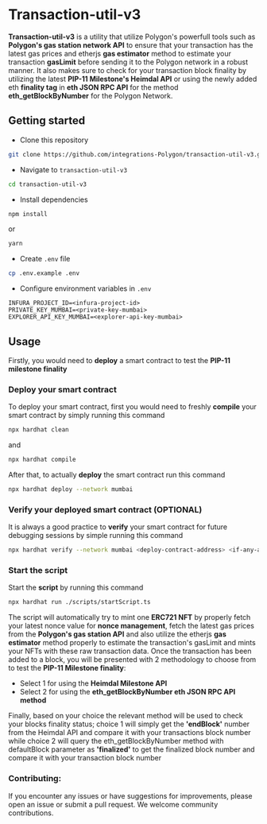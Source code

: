 # **Transaction-util-v3**

**Transaction-util-v3** is a utility that utilize Polygon's powerfull tools such as **Polygon's gas station network API** to ensure that your transaction has the latest gas prices and etherjs **gas estimator** method to estimate your transaction **gasLimit** before sending it to the Polygon network in a robust manner. It also makes sure to check for your transaction block finality by utilizing the latest **PIP-11 Milestone's Heimdal API** or using the newly added eth **finality tag** in **eth JSON RPC API** for the method **eth_getBlockByNumber** for the Polygon Network.

## **Getting started**

- Clone this repository

```bash
git clone https://github.com/integrations-Polygon/transaction-util-v3.git

```

- Navigate to `transaction-util-v3`

```bash
cd transaction-util-v3

```

- Install dependencies

```bash
npm install

```
or

```bash
yarn

```
- Create `.env` file

```bash
cp .env.example .env

```

- Configure environment variables in `.env`

```
INFURA_PROJECT_ID=<infura-project-id>
PRIVATE_KEY_MUMBAI=<private-key-mumbai>
EXPLORER_API_KEY_MUMBAI=<explorer-api-key-mumbai>

```

## **Usage**

Firstly, you would need to **deploy** a smart contract to test the **PIP-11 milestone finality**

### **Deploy your smart contract**

To deploy your smart contract, first you would need to freshly **compile** your smart contract by simply running this command

```bash
npx hardhat clean

```
and

```bash
npx hardhat compile

```
After that, to actually **deploy** the smart contract run this command

```bash
npx hardhat deploy --network mumbai

```

### **Verify your deployed smart contract (OPTIONAL)**

It is always a good practice to **verify** your smart contract for future debugging sessions by simple running this command

```bash
npx hardhat verify --network mumbai <deploy-contract-address> <if-any-arguments-seperated-by-space>

```

### **Start the script**

Start the **script** by running this command

```bash
npx hardhat run ./scripts/startScript.ts

```

The script will automatically try to mint one **ERC721 NFT** by properly fetch your latest nonce value for **nonce management**, fetch the latest gas prices from the **Polygon's gas station API** and also utilize the etherjs **gas estimator** method properly to estimate the transaction's gasLimit and mints your NFTs with these raw transaction data. Once the transaction has been added to a block, you will be presented with 2 methodology to choose from to test the **PIP-11 Milestone finality**:

- Select 1 for using the **Heimdal Milestone API**
- Select 2 for using the **eth_getBlockByNumber eth JSON RPC API method**

Finally, based on your choice the relevant method will be used to check your blocks finality status; choice 1 will simply get the **'endBlock'** number from the Heimdal API and compare it with your transactions block number while choice 2 will query the eth_getBlockByNumber method with defaultBlock parameter as **'finalized'** to get the finalized block number and compare it with your transaction block number 

### **Contributing**:

If you encounter any issues or have suggestions for improvements, please open an issue or submit a pull request. We welcome community contributions.
